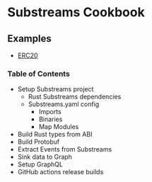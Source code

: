 # Substreams Cookbook

## Examples

- [ERC20](/erc20)

### Table of Contents

- Setup Substreams project
  - Rust Substreams dependencies
  - Substreams.yaml config
    - Imports
    - Binaries
    - Map Modules
- Build Rust types from ABI
- Build Protobuf
- Extract Events from Substreams
- Sink data to Graph
- Setup GraphQL
- GitHub actions release builds